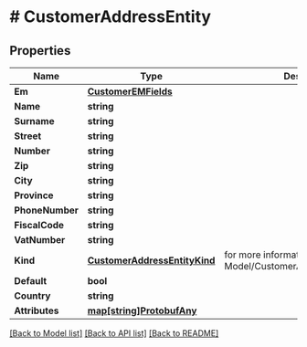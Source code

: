 # # CustomerAddressEntity


## Properties 


Name | Type | Description | Notes
------------ | ------------- | ------------- | -------------
**Em**| [**CustomerEMFields**](CustomerEMFields.md) |   | [optional]
**Name**| **string** |   | [optional]
**Surname**| **string** |   | [optional]
**Street**| **string** |   | [optional]
**Number**| **string** |   | [optional]
**Zip**| **string** |   | [optional]
**City**| **string** |   | [optional]
**Province**| **string** |   | [optional]
**PhoneNumber**| **string** |   | [optional]
**FiscalCode**| **string** |   | [optional]
**VatNumber**| **string** |   | [optional]
**Kind**| [**CustomerAddressEntityKind**](CustomerAddressEntityKind.md) |  for more information please, see Model/CustomerAddressEntityKind.php  | [optional] [default to CUSTOMERADDRESSENTITYKIND_SHIPPING]
**Default**| **bool** |   | [optional]
**Country**| **string** |   | [optional]
**Attributes**| [**map[string]ProtobufAny**](ProtobufAny.md) |   | [optional]


[[Back to Model list]](../../README.md#models) [[Back to API list]](../../README.md#endpoints) [[Back to README]](../../README.md)


